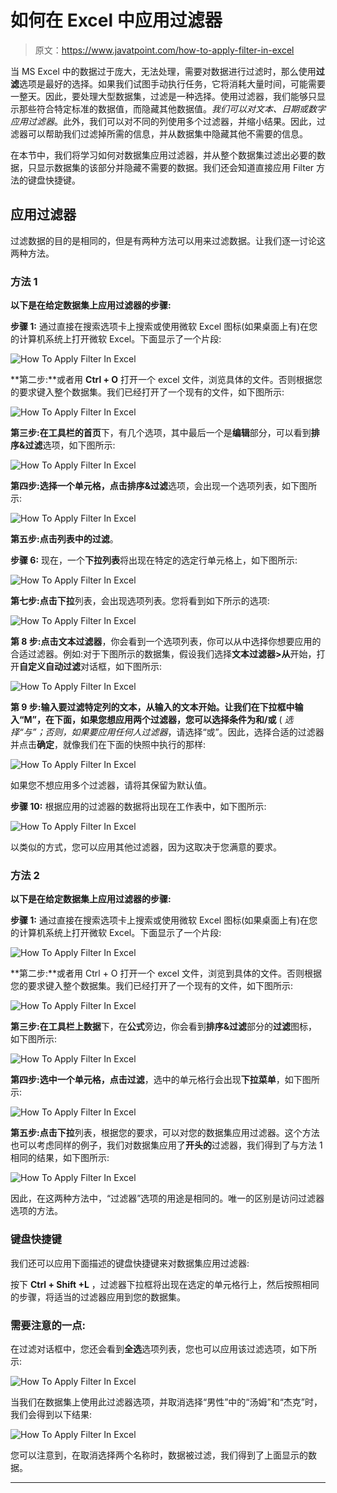 # 如何在 Excel 中应用过滤器

> 原文：<https://www.javatpoint.com/how-to-apply-filter-in-excel>

当 MS Excel 中的数据过于庞大，无法处理，需要对数据进行过滤时，那么使用**过滤**选项是最好的选择。如果我们试图手动执行任务，它将消耗大量时间，可能需要一整天。因此，要处理大型数据集，过滤是一种选择。使用过滤器，我们能够只显示那些符合特定标准的数据值，而隐藏其他数据值。*我们可以对文本、日期或数字应用过滤器*。此外，我们可以对不同的列使用多个过滤器，并缩小结果。因此，过滤器可以帮助我们过滤掉所需的信息，并从数据集中隐藏其他不需要的信息。

在本节中，我们将学习如何对数据集应用过滤器，并从整个数据集过滤出必要的数据，只显示数据集的该部分并隐藏不需要的数据。我们还会知道直接应用 Filter 方法的键盘快捷键。

## 应用过滤器

过滤数据的目的是相同的，但是有两种方法可以用来过滤数据。让我们逐一讨论这两种方法。

### 方法 1

**以下是在给定数据集上应用过滤器的步骤:**

**步骤 1:** 通过直接在搜索选项卡上搜索或使用微软 Excel 图标(如果桌面上有)在您的计算机系统上打开微软 Excel。下面显示了一个片段:

![How To Apply Filter In Excel](img/883f56bdd48d4562d0cc2820c5e4f0b3.png)

**第二步:**或者用 **Ctrl + O** 打开一个 excel 文件，浏览具体的文件。否则根据您的要求键入整个数据集。我们已经打开了一个现有的文件，如下图所示:

![How To Apply Filter In Excel](img/506bea7105cda69ed36822c854c8bdc3.png)

**第三步:**在工具栏的**首页**下，有几个选项，其中最后一个是**编辑**部分，可以看到**排序&过滤**选项，如下图所示:

![How To Apply Filter In Excel](img/5a3efeb9d46630f43a62ed437fc31afc.png)

**第四步:**选择一个单元格，点击**排序&过滤**选项，会出现一个选项列表，如下图所示:

![How To Apply Filter In Excel](img/06787a379548c66340aac2e30cd1f7ae.png)

**第五步:**点击列表中的**过滤**。

**步骤 6:** 现在，一个**下拉列表**将出现在特定的选定行单元格上，如下图所示:

![How To Apply Filter In Excel](img/f7f28f606e8ba9555f0052f357786f29.png)

**第七步:**点击**下拉**列表，会出现选项列表。您将看到如下所示的选项:

![How To Apply Filter In Excel](img/287ba14ecb7d309dc3b7ba114e42d8b6.png)

**第 8 步:**点击**文本过滤器**，你会看到一个选项列表，你可以从中选择你想要应用的合适过滤器。例如:对于下图所示的数据集，假设我们选择**文本过滤器>从**开始，打开**自定义自动过滤**对话框，如下图所示:

![How To Apply Filter In Excel](img/5ce9b2561a5ac099e1aa5b5418ff8422.png)

**第 9 步:**输入要过滤特定列的文本，从输入的文本开始。让我们在下拉框中输入“M”，在下面，如果您想应用两个过滤器，您可以选择条件为**和/或** ( *选择“与”；否则，如果要应用任何人过滤器*，请选择“或”。因此，选择合适的过滤器并点击**确定**，就像我们在下面的快照中执行的那样:

![How To Apply Filter In Excel](img/4d883ae64f3adad649b23d92b4c5295c.png)

如果您不想应用多个过滤器，请将其保留为默认值。

**步骤 10:** 根据应用的过滤器的数据将出现在工作表中，如下图所示:

![How To Apply Filter In Excel](img/40bfdb3a140b3423146a6c05ca3a83d9.png)

以类似的方式，您可以应用其他过滤器，因为这取决于您满意的要求。

### 方法 2

**以下是在给定数据集上应用过滤器的步骤:**

**步骤 1:** 通过直接在搜索选项卡上搜索或使用微软 Excel 图标(如果桌面上有)在您的计算机系统上打开微软 Excel。下面显示了一个片段:

![How To Apply Filter In Excel](img/2715cc76c847faae0865482c81485c4d.png)

**第二步:**或者用 Ctrl + O 打开一个 excel 文件，浏览到具体的文件。否则根据您的要求键入整个数据集。我们已经打开了一个现有的文件，如下图所示:

![How To Apply Filter In Excel](img/534dea2275637bae52696c89db654a1b.png)

**第三步:**在工具栏上**数据**下，在**公式**旁边，你会看到**排序&过滤**部分的**过滤**图标，如下图所示:

![How To Apply Filter In Excel](img/b3886cf150a698ed0323b54452a96e91.png)

**第四步:**选中一个单元格，点击**过滤**，选中的单元格行会出现**下拉菜单**，如下图所示:

![How To Apply Filter In Excel](img/6e3196ae583a132181c7c2f4b0123a89.png)

**第五步:**点击**下拉**列表，根据您的要求，可以对您的数据集应用过滤器。这个方法也可以考虑同样的例子，我们对数据集应用了**开头的**过滤器，我们得到了与方法 1 相同的结果，如下图所示:

![How To Apply Filter In Excel](img/ee3e7d707b478d1720c153f75e2fe889.png)

因此，在这两种方法中，“过滤器”选项的用途是相同的。唯一的区别是访问过滤器选项的方法。

### 键盘快捷键

我们还可以应用下面描述的键盘快捷键来对数据集应用过滤器:

按下 **Ctrl + Shift +L** ，过滤器下拉框将出现在选定的单元格行上，然后按照相同的步骤，将适当的过滤器应用到您的数据集。

### 需要注意的一点:

在过滤对话框中，您还会看到**全选**选项列表，您也可以应用该过滤选项，如下所示:

![How To Apply Filter In Excel](img/41eeb0f95729e916712d0b1b9ac0260a.png)

当我们在数据集上使用此过滤器选项，并取消选择“男性”中的“汤姆”和“杰克”时，我们会得到以下结果:

![How To Apply Filter In Excel](img/aa9d1e7d3d135eef58a8b649ee9057ca.png)

您可以注意到，在取消选择两个名称时，数据被过滤，我们得到了上面显示的数据。

* * *